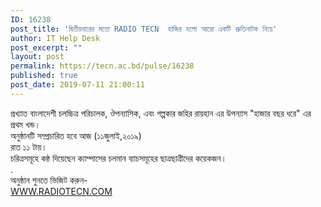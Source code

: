 ```yaml
---
ID: 16238
post_title: 'দ্বিতীয়বারের মতো RADIO TECN  হাজির হলো আরো একটি শ্রুতিনাটক নিয়ে'
author: IT Help Desk
post_excerpt: ""
layout: post
permalink: https://tecn.ac.bd/pulse/16238
published: true
post_date: 2019-07-11 21:00:11
---
```

<!-- wp:paragraph -->
<p>প্রখ্যাত বাংলাদেশী চলচ্চিত্র পরিচালক, ঔপন্যাসিক, এবং গল্পকার জহির রায়হান এর উপন্যাস "হাজার বছর ধরে" এর প্রথম খন্ড।<br> অনুষ্ঠানটি  সম্প্রচারিত হবে আজ (১১জুলাই,২০১৯)<br> রাত ১১ টায়।<br> চরিত্রসমূহে কন্ঠ দিয়েছেন ক্যাম্পাসের চলমান ব্যাচসমূহের ছাত্রছাত্রীদের কয়েকজন।<br> .<br> অনুষ্ঠান শুনতে ভিজিট করুন-<br> <a href="http://WWW.RADIOTECN.COM">WWW.RADIOTECN.COM</a></p>
<!-- /wp:paragraph -->
